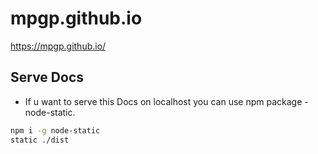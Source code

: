 # mpgp.github.io
https://mpgp.github.io/

## Serve Docs

* If u want to serve this Docs on localhost you can use npm package - node-static.

```sh
npm i -g node-static
static ./dist
```